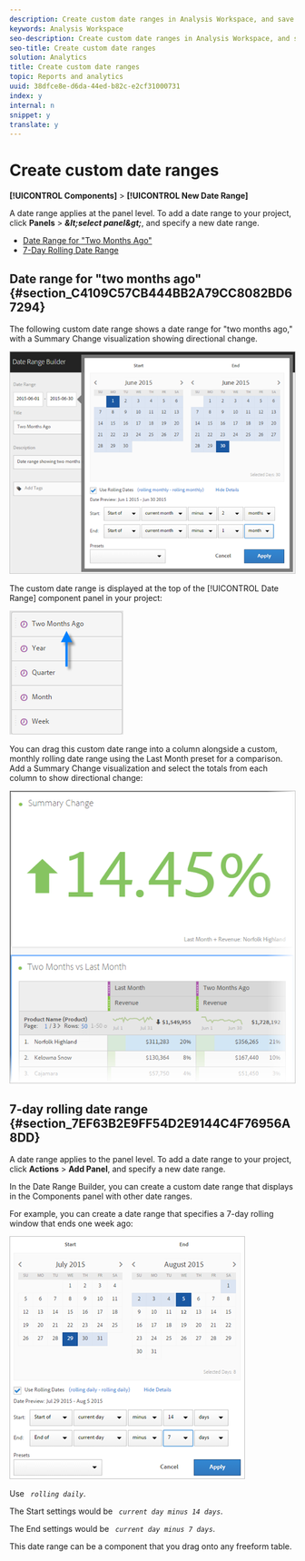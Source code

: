 ```yaml
---
description: Create custom date ranges in Analysis Workspace, and save them as Time components.
keywords: Analysis Workspace
seo-description: Create custom date ranges in Analysis Workspace, and save them as Time components.
seo-title: Create custom date ranges
solution: Analytics
title: Create custom date ranges
topic: Reports and analytics
uuid: 38dfce8e-d6da-44ed-b82c-e2cf31000731
index: y
internal: n
snippet: y
translate: y
---
```


# Create custom date ranges

**[!UICONTROL  Components]** > **[!UICONTROL  New Date Range]** 

A date range applies at the panel level. To add a date range to your project, click **Panels** &gt; ***&amp;lt;select panel&amp;gt;***, and specify a new date range. 

* [ Date Range for "Two Months Ago" ](../../../analysis_workspace_bucket/analysis-workspace-components/calendar/custom-date-ranges.md#section_C4109C57CB444BB2A79CC8082BD67294)
* [ 7-Day Rolling Date Range ](../../../analysis_workspace_bucket/analysis-workspace-components/calendar/custom-date-ranges.md#section_7EF63B2E9FF54D2E9144C4F76956A8DD)

## Date range for "two months ago" {#section_C4109C57CB444BB2A79CC8082BD67294}

The following custom date range shows a date range for "two months ago," with a Summary Change visualization showing directional change. 

![](assets/date-range-two-months-ago.png) 

The custom date range is displayed at the top of the [!UICONTROL  Date Range] component panel in your project: 

![](assets/date-range-panel-two-months-ago.png) 

You can drag this custom date range into a column alongside a custom, monthly rolling date range using the Last Month preset for a comparison. Add a Summary Change visualization and select the totals from each column to show directional change: 

![](assets/date-range-two-months-table.png) 



## 7-day rolling date range {#section_7EF63B2E9FF54D2E9144C4F76956A8DD}

A date range applies to the panel level. To add a date range to your project, click **Actions** &gt; **Add Panel**, and specify a new date range. 

In the Date Range Builder, you can create a custom date range that displays in the Components panel with other date ranges. 

For example, you can create a date range that specifies a 7-day rolling window that ends one week ago: 

![](assets/create_date_range.png) 

Use *` rolling daily`*. 

The Start settings would be *` current day minus 14 days`*. 

The End settings would be *` current day minus 7 days`*. 

This date range can be a component that you drag onto any freeform table. 
